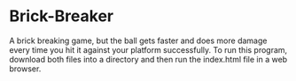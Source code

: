 # Brick-Breaker
A brick breaking game, but the ball gets faster and does more damage every time you hit it against your platform successfully.
To run this program, download both files into a directory and then run the index.html file in a web browser.
